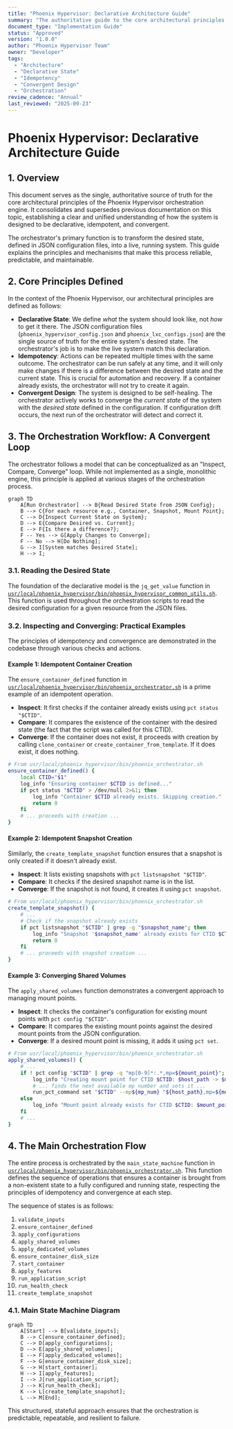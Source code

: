 ```yaml
---
title: "Phoenix Hypervisor: Declarative Architecture Guide"
summary: "The authoritative guide to the core architectural principles of Declarative State, Idempotency, and Convergent Design in the Phoenix Hypervisor orchestration engine."
document_type: "Implementation Guide"
status: "Approved"
version: "1.0.0"
author: "Phoenix Hypervisor Team"
owner: "Developer"
tags:
  - "Architecture"
  - "Declarative State"
  - "Idempotency"
  - "Convergent Design"
  - "Orchestration"
review_cadence: "Annual"
last_reviewed: "2025-09-23"
---
```


# Phoenix Hypervisor: Declarative Architecture Guide

## 1. Overview

This document serves as the single, authoritative source of truth for the core architectural principles of the Phoenix Hypervisor orchestration engine. It consolidates and supersedes previous documentation on this topic, establishing a clear and unified understanding of how the system is designed to be declarative, idempotent, and convergent.

The orchestrator's primary function is to transform the desired state, defined in JSON configuration files, into a live, running system. This guide explains the principles and mechanisms that make this process reliable, predictable, and maintainable.

## 2. Core Principles Defined

In the context of the Phoenix Hypervisor, our architectural principles are defined as follows:

*   **Declarative State**: We define *what* the system should look like, not *how* to get it there. The JSON configuration files (`phoenix_hypervisor_config.json` and `phoenix_lxc_configs.json`) are the single source of truth for the entire system's desired state. The orchestrator's job is to make the live system match this declaration.
*   **Idempotency**: Actions can be repeated multiple times with the same outcome. The orchestrator can be run safely at any time, and it will only make changes if there is a difference between the desired state and the current state. This is crucial for automation and recovery. If a container already exists, the orchestrator will not try to create it again.
*   **Convergent Design**: The system is designed to be self-healing. The orchestrator actively works to converge the *current state* of the system with the *desired state* defined in the configuration. If configuration drift occurs, the next run of the orchestrator will detect and correct it.

## 3. The Orchestration Workflow: A Convergent Loop

The orchestrator follows a model that can be conceptualized as an "Inspect, Compare, Converge" loop. While not implemented as a single, monolithic engine, this principle is applied at various stages of the orchestration process.

```mermaid
graph TD
    A[Run Orchestrator] --> B{Read Desired State from JSON Config};
    B --> C{For each resource e.g., Container, Snapshot, Mount Point};
    C --> D{Inspect Current State on System};
    D --> E{Compare Desired vs. Current};
    E --> F{Is there a difference?};
    F -- Yes --> G[Apply Changes to Converge];
    F -- No --> H[Do Nothing];
    G --> I[System matches Desired State];
    H --> I;
```

### 3.1. Reading the Desired State

The foundation of the declarative model is the `jq_get_value` function in [`usr/local/phoenix_hypervisor/bin/phoenix_hypervisor_common_utils.sh`](usr/local/phoenix_hypervisor/bin/phoenix_hypervisor_common_utils.sh:235). This function is used throughout the orchestration scripts to read the desired configuration for a given resource from the JSON files.

### 3.2. Inspecting and Converging: Practical Examples

The principles of idempotency and convergence are demonstrated in the codebase through various checks and actions.

#### Example 1: Idempotent Container Creation

The `ensure_container_defined` function in [`usr/local/phoenix_hypervisor/bin/phoenix_orchestrator.sh`](usr/local/phoenix_hypervisor/bin/phoenix_orchestrator.sh:560) is a prime example of an idempotent operation.

*   **Inspect**: It first checks if the container already exists using `pct status "$CTID"`.
*   **Compare**: It compares the existence of the container with the desired state (the fact that the script was called for this CTID).
*   **Converge**: If the container does not exist, it proceeds with creation by calling `clone_container` or `create_container_from_template`. If it does exist, it does nothing.

```bash
# From usr/local/phoenix_hypervisor/bin/phoenix_orchestrator.sh
ensure_container_defined() {
    local CTID="$1"
    log_info "Ensuring container $CTID is defined..."
    if pct status "$CTID" > /dev/null 2>&1; then
        log_info "Container $CTID already exists. Skipping creation."
        return 0
    fi
    # ... proceeds with creation ...
}
```

#### Example 2: Idempotent Snapshot Creation

Similarly, the `create_template_snapshot` function ensures that a snapshot is only created if it doesn't already exist.

*   **Inspect**: It lists existing snapshots with `pct listsnapshot "$CTID"`.
*   **Compare**: It checks if the desired snapshot name is in the list.
*   **Converge**: If the snapshot is not found, it creates it using `pct snapshot`.

```bash
# From usr/local/phoenix_hypervisor/bin/phoenix_orchestrator.sh
create_template_snapshot() {
    # ...
    # Check if the snapshot already exists
    if pct listsnapshot "$CTID" | grep -q "$snapshot_name"; then
        log_info "Snapshot '$snapshot_name' already exists for CTID $CTID. Skipping."
        return 0
    fi
    # ... proceeds with snapshot creation ...
}
```

#### Example 3: Converging Shared Volumes

The `apply_shared_volumes` function demonstrates a convergent approach to managing mount points.

*   **Inspect**: It checks the container's configuration for existing mount points with `pct config "$CTID"`.
*   **Compare**: It compares the existing mount points against the desired mount points from the JSON configuration.
*   **Converge**: If a desired mount point is missing, it adds it using `pct set`.

```bash
# From usr/local/phoenix_hypervisor/bin/phoenix_orchestrator.sh
apply_shared_volumes() {
    # ...
    if ! pct config "$CTID" | grep -q "mp[0-9]*:.*,mp=${mount_point}"; then
        log_info "Creating mount point for CTID $CTID: $host_path -> $mount_point"
        # ... finds the next available mp number and sets it ...
        run_pct_command set "$CTID" --mp${mp_num} "${host_path},mp=${mount_point}"
    else
        log_info "Mount point already exists for CTID $CTID: $mount_point"
    fi
    # ...
}
```

## 4. The Main Orchestration Flow

The entire process is orchestrated by the `main_state_machine` function in [`usr/local/phoenix_hypervisor/bin/phoenix_orchestrator.sh`](usr/local/phoenix_hypervisor/bin/phoenix_orchestrator.sh:1549). This function defines the sequence of operations that ensures a container is brought from a non-existent state to a fully configured and running state, respecting the principles of idempotency and convergence at each step.

The sequence of states is as follows:
1.  `validate_inputs`
2.  `ensure_container_defined`
3.  `apply_configurations`
4.  `apply_shared_volumes`
5.  `apply_dedicated_volumes`
6.  `ensure_container_disk_size`
7.  `start_container`
8.  `apply_features`
9.  `run_application_script`
10. `run_health_check`
11. `create_template_snapshot`

### 4.1. Main State Machine Diagram

```mermaid
graph TD
    A[Start] --> B[validate_inputs];
    B --> C[ensure_container_defined];
    C --> D[apply_configurations];
    D --> E[apply_shared_volumes];
    E --> F[apply_dedicated_volumes];
    F --> G[ensure_container_disk_size];
    G --> H[start_container];
    H --> I[apply_features];
    I --> J[run_application_script];
    J --> K[run_health_check];
    K --> L[create_template_snapshot];
    L --> M[End];
```
This structured, stateful approach ensures that the orchestration is predictable, repeatable, and resilient to failure.